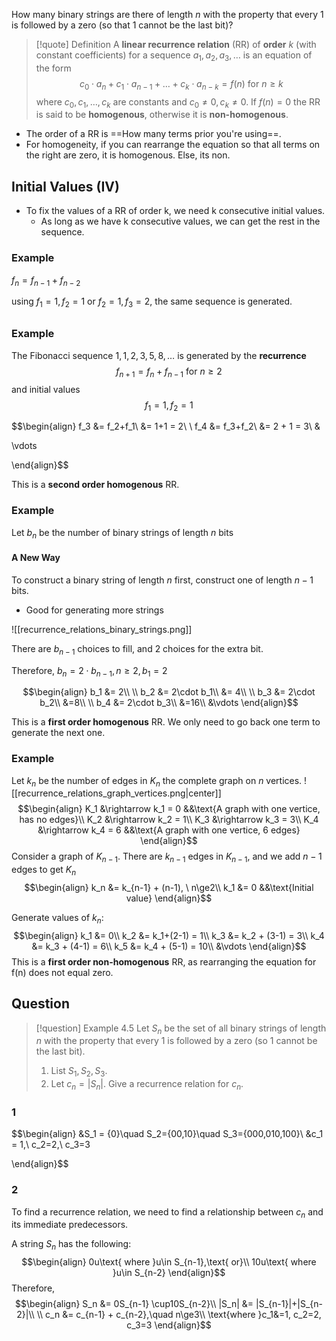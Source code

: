 
How many binary strings are there of length $n$ with the property that every 1 is followed by a zero (so that 1 cannot be the last bit)?

>[!quote] Definition
>A **linear recurrence relation** (RR) of **order** *k* (with constant coefficients) for a sequence $a_1, a_2, a_3, \dots$ is an equation of the form
>$$
>c_0\cdot a_n + c_1\cdot a_{n-1}+\dots+c_k\cdot a_{n-k} = f(n)\text{ for }n\ge k
>$$
>where $c_0, c_1, \dots,c_k$ are constants and $c_0 \not= 0, c_k \not= 0$. If $f(n) = 0$ the RR is said to be **homogenous**, otherwise it is **non-homogenous**.

- The order of a RR is ==How many terms prior you're using==.
- For homogeneity, if you can rearrange the equation so that all terms on the right are zero, it is homogenous. Else, its non.

## Initial Values (IV)

- To fix the values of a RR of order k, we need k consecutive initial values.
	- As long as we have k consecutive values, we can get the rest in the sequence.

### Example
$f_n = f_{n-1} + f_{n-2}$

using $f_1 = 1, f_2 = 1$ or $f_2 = 1, f_3 = 2$, the same sequence is generated.


##

### Example

The Fibonacci sequence $1, 1, 2, 3, 5, 8, \dots$ is generated by the **recurrence**
$$
f_{n+1} = f_n + f_{n-1} \text{ for } n \ge 2
$$
and initial values
$$
f_1 = 1, f_2 = 1
$$

$$\begin{align}
f_3 &= f_2+f_1\\
&= 1+1 = 2\\
\\
f_4 &= f_3+f_2\\
&= 2 + 1 = 3\\
&

\vdots

\end{align}$$

This is a **second order homogenous** RR.

### Example
Let $b_n$ be the number of binary strings of length $n$ bits

#### A New Way
To construct a binary string of length $n$ first, construct one of length $n-1$ bits.
- Good for generating more strings

![[recurrence_relations_binary_strings.png]]

There are $b_{n-1}$ choices to fill, and 2 choices for the extra bit.

Therefore, $b_n = 2\cdot b_{n-1}, n\ge2, b_1 = 2$

$$\begin{align}
b_1 &= 2\\
\\
b_2 &= 2\cdot b_1\\
&= 4\\
\\
b_3 &= 2\cdot b_2\\
&=8\\
\\
b_4 &= 2\cdot b_3\\
&=16\\
&\vdots
\end{align}$$

This is a **first order homogenous** RR. We only need to go back one term to generate the next one.

### Example

Let $k_n$ be the number of edges in $K_n$ the complete graph on $n$ vertices.
![[recurrence_relations_graph_vertices.png|center]]
$$\begin{align}
K_1 &\rightarrow k_1 = 0 &&\text{A graph with one vertice, has no edges}\\
K_2 &\rightarrow k_2 = 1\\
K_3 &\rightarrow k_3 = 3\\
K_4 &\rightarrow k_4 = 6 &&\text{A graph with one vertice, 6 edges}
\end{align}$$
Consider a graph of $K_{n-1}$. There are $k_{n-1}$ edges in $K_{n-1}$, and we add $n-1$ edges to get $K_n$
$$\begin{align}
k_n &= k_{n-1} + (n-1), \ n\ge2\\
k_1 &= 0 &&\text{Initial value}
\end{align}$$

Generate values of $k_n$:
$$\begin{align}
k_1 &= 0\\
k_2 &= k_1+(2-1) = 1\\
k_3 &= k_2 + (3-1) = 3\\
k_4 &= k_3 + (4-1) = 6\\
k_5 &= k_4 + (5-1) = 10\\
&\vdots
\end{align}$$
This is a **first order non-homogenous** RR, as rearranging the equation for f(n) does not equal zero.

## Question

>[!question] Example 4.5
>Let $S_n$ be the set of all binary strings of length $n$ with the property that every 1 is followed by a zero (so 1 cannot be the last bit).
>1. List $S_1, S_2, S_3$.
>2. Let $c_n = |S_n|$. Give a recurrence relation for $c_n$.

### 1
$$\begin{align}
&S_1 = \{0\}\quad S_2=\{00,10\}\quad S_3=\{000,010,100\}\\
&c_1 = 1,\ c_2=2,\ c_3=3

\end{align}$$
### 2
To find a recurrence relation, we need to find a relationship between $c_n$ and its immediate predecessors.

A string $S_n$ has the following:
$$\begin{align}
0u\text{ where }u\in S_{n-1},\text{ or}\\
10u\text{ where }u\in S_{n-2}
\end{align}$$
Therefore,
$$\begin{align}
S_n &= 0S_{n-1} \cup10S_{n-2}\\
|S_n| &= |S_{n-1}|+|S_{n-2}|\\
\\
c_n &= c_{n-1} + c_{n-2},\quad n\ge3\\
\text{where }c_1&=1, c_2=2, c_3=3
\end{align}$$